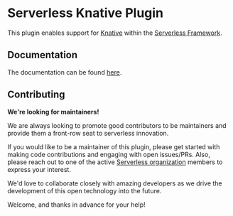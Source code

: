 # Serverless Knative Plugin

This plugin enables support for [Knative](https://knative.dev) within the [Serverless Framework](https://github.com/serverless/serverless).

## Documentation

The documentation can be found [here](https://serverless.com/framework/docs/providers/knative).

## Contributing

__We're looking for maintainers!__

We are always looking to promote good contributors to be maintainers and provide them a front-row seat to serverless innovation.

If you would like to be a maintainer of this plugin, please get started with making code contributions and engaging with open issues/PRs. Also, please reach out to one of the active [Serverless organization](https://github.com/serverless) members to express your interest.

We'd love to collaborate closely with amazing developers as we drive the development of this open technology into the future.

Welcome, and thanks in advance for your help!
